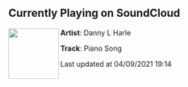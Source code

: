 ## Currently Playing on SoundCloud

[<img align="left" width="100" src="https://i1.sndcdn.com/artworks-MlH3HFGsxet8-0-t500x500.jpg">](https://soundcloud.com/dannylharle/piano-song?in=maddecent/sets/danny-l-harle-harlecore)

**Artist**: Danny L Harle 

**Track**: Piano Song

Last updated at 04/09/2021 19:14
